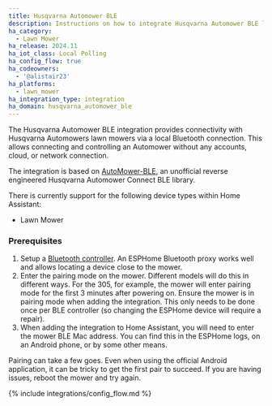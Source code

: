 ```yaml
---
title: Husqvarna Automower BLE
description: Instructions on how to integrate Husqvarna Automower BLE lawn mowers into Home Assistant.
ha_category:
  - Lawn Mower
ha_release: 2024.11
ha_iot_class: Local Polling
ha_config_flow: true
ha_codeowners:
  - '@alistair23'
ha_platforms:
  - lawn_mower
ha_integration_type: integration
ha_domain: husqvarna_automower_ble
---
```


The Husqvarna Automower BLE integration provides connectivity with Husqvarna Automowers lawn mowers via a local Bluetooth connection. This allows connecting and controlling an Automower without any accounts, cloud, or network connection.

The integration is based on [AutoMower-BLE](https://github.com/alistair23/AutoMower-BLE), an unofficial reverse engineered Husqvarna Automower Connect BLE library.

There is currently support for the following device types within Home Assistant:

- Lawn Mower

### Prerequisites

1. Setup a [Bluetooth controller](https://www.home-assistant.io/integrations/bluetooth/). An ESPHome Bluetooth proxy works well and allows locating a device close to the mower.
2. Enter the pairing mode on the mower. Different models will do this in different ways. For the 305, for example, the mower will enter pairing mode for the first 3 minutes after powering on. Ensure the mower is in pairing mode when adding the integration. This only needs to be done once per BLE controller (so changing the ESPHome device will require a repair).
3. When adding the integration to Home Assistant, you will need to enter the mower BLE Mac address. You can find this in the ESPHome logs, on an Android phone, or by some other means.

Pairing can take a few goes. Even when using the official Android application, it can be tricky to get the first pair to succeed. If you are having issues, reboot the mower and try again.

{% include integrations/config_flow.md %}
